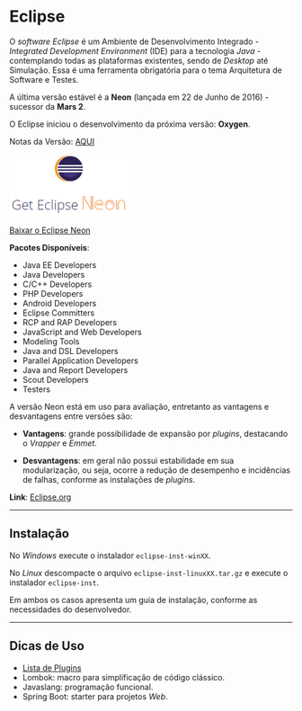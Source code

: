 # Eclipse

O _software_ _Eclipse_ é um Ambiente de Desenvolvimento Integrado - _Integrated Development Environment_ \(IDE\) para a tecnologia _Java_ - contemplando todas as plataformas existentes, sendo de _Desktop_ até Simulação. Essa é uma ferramenta obrigatória para o tema Arquitetura de Software e Testes.

A última versão estável é a **Neon** \(lançada em 22 de Junho de 2016\) - sucessor da **Mars 2**.

O Eclipse iniciou o desenvolvimento da próxima versão: **Oxygen**.

Notas da Versão: [AQUI](https://www.eclipse.org/neon/noteworthy/)

![](/images/get-eclipse-neon.PNG)

[Baixar o Eclipse Neon](http://www.eclipse.org/downloads/)

**Pacotes Disponíveis**:

* Java EE Developers
* Java Developers
* C\/C++ Developers
* PHP Developers
* Android Developers
* Eclipse Committers
* RCP and RAP Developers
* JavaScript and Web Developers
* Modeling Tools
* Java and DSL Developers
* Parallel Application Developers
* Java and Report Developers
* Scout Developers
* Testers

A versão Neon está em uso para avaliação, entretanto as vantagens e desvantagens entre versões são:

* **Vantagens**: grande possibilidade de expansão por _plugins_, destacando o _Vrapper_ e _Emmet_.

* **Desvantagens**: em geral não possui estabilidade em sua modularização, ou seja, ocorre a redução de desempenho e incidências de falhas, conforme as instalações de _plugins_.


**Link**: [Eclipse.org](https://eclipse.org/)

---

## Instalação

No _Windows_ execute o instalador `eclipse-inst-winXX`.

No _Linux_ descompacte o arquivo `eclipse-inst-linuxXX.tar.gz` e execute o instalador `eclipse-inst`.

Em ambos os casos apresenta um guia de instalação, conforme as necessidades do desenvolvedor.

---

## Dicas de Uso

* [Lista de Plugins](plugins.md)
* Lombok: macro para simplificação de código clássico.
* Javaslang: programação funcional.
* Spring Boot: starter para projetos _Web_.

